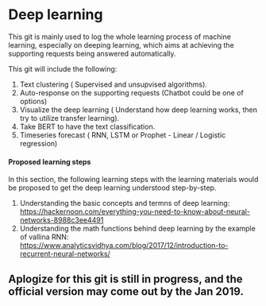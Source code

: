 # Deep learning
This git is mainly used to log the whole learning process of machine learning, especially on deeping learning, which aims at achieving the supporting requests being answered automatically.

This git will include the following:
1. Text clustering ( Supervised and unsupvised algorithms).
2. Auto-response on the supporting requests (Chatbot could be one of options)
3. Visualize the deep learning ( Understand how deep learning works, then try to utilize transfer learning).
4. Take BERT to have the text classification.
5. Timeseries forecast ( RNN, LSTM or Prophet - Linear / Logistic regression)

#### Proposed learning steps

In this section, the following learning steps with the learning materials would be proposed to get the deep learning understood step-by-step.

1. Understanding the basic concepts and termns of deep learning:
https://hackernoon.com/everything-you-need-to-know-about-neural-networks-8988c3ee4491
2. Understanding the math functions behind deep learning by the example of vallina RNN:
https://www.analyticsvidhya.com/blog/2017/12/introduction-to-recurrent-neural-networks/

## Aplogize for this git is still in progress, and the official version may come out by the Jan 2019.
